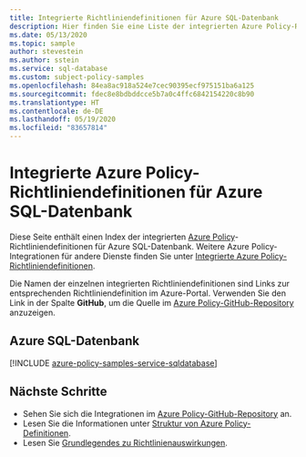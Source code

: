 ```yaml
---
title: Integrierte Richtliniendefinitionen für Azure SQL-Datenbank
description: Hier finden Sie eine Liste der integrierten Azure Policy-Richtliniendefinitionen für Azure SQL-Datenbank. Diese integrierten Richtliniendefinitionen bieten allgemeine Ansätze für die Verwaltung von Azure-Ressourcen.
ms.date: 05/13/2020
ms.topic: sample
author: stevestein
ms.author: sstein
ms.service: sql-database
ms.custom: subject-policy-samples
ms.openlocfilehash: 84ea8ac918a524e7cec90395ecf975151ba6a125
ms.sourcegitcommit: fdec8e8bdbddcce5b7a0c4ffc6842154220c8b90
ms.translationtype: HT
ms.contentlocale: de-DE
ms.lasthandoff: 05/19/2020
ms.locfileid: "83657814"
---
```

# <a name="azure-policy-built-in-policy-definitions-for-azure-sql-database"></a>Integrierte Azure Policy-Richtliniendefinitionen für Azure SQL-Datenbank

Diese Seite enthält einen Index der integrierten [Azure Policy](../governance/policy/overview.md)-Richtliniendefinitionen für Azure SQL-Datenbank. Weitere Azure Policy-Integrationen für andere Dienste finden Sie unter [Integrierte Azure Policy-Richtliniendefinitionen](../governance/policy/samples/built-in-policies.md).

Die Namen der einzelnen integrierten Richtliniendefinitionen sind Links zur entsprechenden Richtliniendefinition im Azure-Portal. Verwenden Sie den Link in der Spalte **GitHub**, um die Quelle im [Azure Policy-GitHub-Repository](https://github.com/Azure/azure-policy) anzuzeigen.

## <a name="azure-sql-database"></a>Azure SQL-Datenbank

[!INCLUDE [azure-policy-samples-service-sqldatabase](../../includes/policy/samples/byrp/microsoft.sql.md)]

## <a name="next-steps"></a>Nächste Schritte

- Sehen Sie sich die Integrationen im [Azure Policy-GitHub-Repository](https://github.com/Azure/azure-policy) an.
- Lesen Sie die Informationen unter [Struktur von Azure Policy-Definitionen](../governance/policy/concepts/definition-structure.md).
- Lesen Sie [Grundlegendes zu Richtlinienauswirkungen](../governance/policy/concepts/effects.md).
